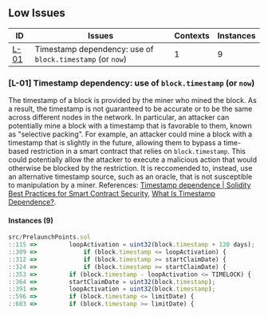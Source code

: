 ## Low Issues

| ID | Issues | Contexts | Instances |
|----|--------|----------|-----------|
| [L-01](#L-01-timestamp-dependency-use-of-blocktimestamp-or-now) | Timestamp dependency: use of `block.timestamp` (or `now`) | 1 | 9 |

### [L-01] Timestamp dependency: use of `block.timestamp` (or `now`)

The timestamp of a block is provided by the miner who mined the block. As a result, the timestamp is not guaranteed to be accurate or to be the same across different nodes in the network. In particular, an attacker can potentially mine a block with a timestamp that is favorable to them, known as "selective packing". For example, an attacker could mine a block with a timestamp that is slightly in the future, allowing them to bypass a time-based restriction in a smart contract that relies on `block.timestamp`. This could potentially allow the attacker to execute a malicious action that would otherwise be blocked by the restriction. It is reccomended to, instead, use an alternative timestamp source, such as an oracle, that is not susceptible to manipulation by a miner. References: [Timestamp dependence | Solidity Best Practices for Smart Contract Security](https://consensys.net/blog/developers/solidity-best-practices-for-smart-contract-security/), [What Is Timestamp Dependence?](https://halborn.com/what-is-timestamp-dependence/).

#### Instances (9)

```JavaScript
src/PrelaunchPoints.sol
::115 =>         loopActivation = uint32(block.timestamp + 120 days);
::309 =>             if (block.timestamp <= loopActivation) {
::312 =>             if (block.timestamp >= startClaimDate) {
::324 =>             if (block.timestamp >= startClaimDate) {
::353 =>         if (block.timestamp - loopActivation <= TIMELOCK) {
::364 =>         startClaimDate = uint32(block.timestamp);
::391 =>         loopActivation = uint32(block.timestamp);
::596 =>         if (block.timestamp <= limitDate) {
::603 =>         if (block.timestamp >= limitDate) {
```
